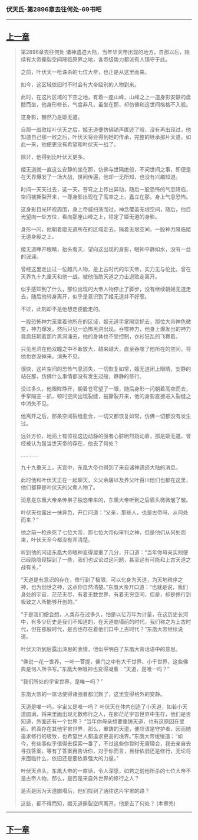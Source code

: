 ### 伏天氏-第2896章去往何处-69书吧

--------
[上一章](./afab0f836eb58759e7065c945e839c25.md)
--------


>
>
>
>第2896章去往何处
>诸神遗迹大陆，当年华天帝出现的地方，自那以后，陆续有大帝撕裂空间降临原界之地，各帝级势力都派有人镇守于此。
>
>之前，叶伏天一枪诛杀的七位大帝，也正是从这里而来。
>
>如今，这区域依旧时不时会有大帝级别的人物到来。
>
>此时，在这片区域的下空之地，有着一座山峰，山峰之上一道身影安静的盘膝而坐，他身形修长，气度非凡，虽坐在那，却仿佛和这世间格格不入般。
>
>这身影，赫然乃是姬无道。
>
>自那一战败给叶伏天之后，姬无道便仿佛销声匿迹了般，没有再出现过，他知道自己那一败之后，叶伏天将会得到她的传承，完整的继承那片天道，如此一来，他便更没有希望和叶伏天一战了。
>
>除非，他得到比叶伏天更多。
>
>姬无道就一直这么安静的坐在那，仿佛与世隔绝般，不问世间之事，即便是在天界爆发了一场大战，世间传遍，他却一无所知，也没有兴趣知道。
>
>时间一天天过去，这一天，苍穹之上传出异动，随后一股恐怖的气息降临，空间被撕裂开来，一尊身影出现在了高空之上，矗立在那，身上气息恐怖。
>
>这身影目光环视周围，身上帝威扫荡而过，神念覆盖无垠空间，随后，他目光望向一处方位，看向那座山峰之上，锁定了姬无道的身影。
>
>身形一闪，他朝着姬无道所在的区域走去，隔着无垠空间，一股神力降临姬无道身躯之上。
>
>姬无道睁开眼睛，抬头看天，望向这出现的身影，眼神平静如水，没有一丝的波澜。
>
>曾经这里走出过一位超凡人物，是上古时代的华天帝，实力无与伦比，曾在天界九十九重天和他一战，被他借助天道之力击退败走离开。
>
>似乎感知到了什么，那位出现的大帝人物停止了脚步，没有继续朝姬无道走去，随后他转身离开，似乎是意识到了姬无道并不好惹。
>
>不过，此刻却不是他想走便能走的。
>
>一股恐怖神力笼罩着他所在的区域，姬无道手掌隔空抓去，那位大帝神色微变，神力爆发，然后只见一恐怖黑洞出现，吞噬神力，他身上爆发出的神力竟疯狂朝着那片黑洞涌去，他的身体也不受控制，衣衫狂乱的飞舞着。
>
>只见黑洞在他双瞳之中不断放大，越来越大，直至吞噬了他所在的空间，将他也吞没掉来，消失不见。
>
>很快，这片空间的恐怖气息消失，一切恢复如常，姬无道闭上眼睛，安静的站在那，仿佛什么事情都没有发生过般，静静的修行。
>
>没过多久，他眼眸睁开，朝着苍穹望了一眼，随后身形一闪朝着高空而去，手掌隔空一抓，顿时空间出现裂缝，被撕裂开来，他的身影直接进入裂缝之中消失不见。
>
>他离开之后，那条空间裂缝愈合，一切又都恢复如常，仿佛一切都没有发生过。
>
>远处方位，地面上有监视这边动静的强者心脏剧烈跳动着，那是姬无道，曾经被认为是当世天帝的存在，他去了何处？
>
>…………
>
>九十九重天上，天宫中，东凰大帝也得到了来自诸神遗迹大陆的消息。
>
>此时他和叶伏天正在一起聊天，义父余屠以及养父叶百川他们也都在这里，他们都算是叶伏天的父辈人物了。
>
>消息是东凰大帝亲传弟子独悠带来的，东凰大帝听到之后眉头微微皱了皱。
>
>叶伏天也露出一抹异色，开口问道：“父亲，那些人，也是古帝吗，从何处而来？”
>
>他之前一枪杀死了七位大帝，那七位大帝似审判之神，但是他们从何处而来，叶伏天至今都没有弄清楚。
>
>听到他的问话东凰大帝眼神变得凝重了几分，开口道：“当年你母亲实则便已经隐隐窥探到了一些，我们也议论过这问题，甚至这有可能和上古天道之战有关。”
>
>“天道是有意识的存在，修行到了极限，可以化身为天道，为天地秩序之神，也为创世之神，这点你自然清楚。”东凰大帝开口道：“也就是说，我们身处的宇宙，茫茫无尽，有着无数世界，有着无穷空间，但是，却是修行到极致之人所能够开创的。”
>
>“于是我们便会想，人类存在过多久，怕是以亿万年为计量，在这历史长河中，有多少历史是我们不知道的，在天道崩塌前的时代，我们称之为上古时代，但在那股时代，是否也存在着他们口中上古时代？”东凰大帝继续说道。
>
>叶伏天听到后露出深思的表情，他似乎明白了东凰大帝话语中的意思。
>
>“佛说一花一世界，一叶一菩提，佛门之中有大千世界、小千世界，这些佛典是何人所书写。”东凰大帝眼神也变得凝重：“天道，是唯一吗？”
>
>“我们所处的宇宙世界，是唯一吗？”
>
>东凰大帝的一席话使得诸强者都沉默了，这里变得格外的安静。
>
>天道是唯一吗，宇宙又是唯一吗？
>叶伏天在体内创造了小天道，如若小天道圆满，将来里面出现无数修行之人，在那茫茫宇宙世界中生存，他们是否知道，外面还有一个世界？
>“当年你母亲想要重铸天道，也有这原因在里面，若真存在其他宇宙世界，那么，重铸的天道，便应该是守护者，因而她追求修行的极致，也希望世人都追求更高的境界。”东凰大帝缓缓道：“如今，有些事似乎值得去探索一番了，不过这些你暂时无需理会，我去亲自去寻找答案，等有了答案再告诉你，对于你而言，目标依旧还是修行，无论将来面临什么，依旧还是要依靠强大的力量。”
>
>叶伏天点头，东凰大帝的一席话，令人深思，如若之前他所杀的七位大帝不是古帝人物，那么，是否是来自外世界的修行之人？
>
>是否是因为天道崩塌后，他们找到了通往这片宇宙的路？
>
>这些，都不得而知，姬无道撕裂空间离开，他是去了何处？
>(本章完)
>
>

--------
[下一章](./57f733090ad18d459f7cda12ba0ee425.md)
--------
